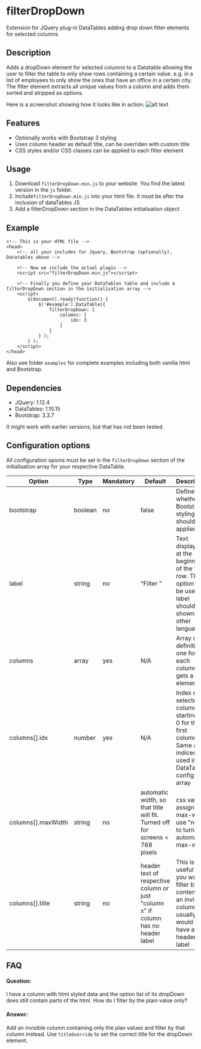 # filterDropDown
Extension for JQuery plug-in DataTables adding drop down filter elements for selected columns

## Description
Adds a dropDown element for selected columns to a Datatable allowing the user to filter the table to only show rows containing a certain value. e.g. in a list of employees to only show the ones that have an office in a certain city.
The filter element extracts all unique values from a column and adds them sorted and stripped as options.

Here is a screenshot showing how it looks like in action:
![alt text](http://i.imgur.com/3PmLZKA.png "Example Screenshot of the filterDropDown")

## Features
 - Optionally works with Bootstrap 3 styling
 - Uses column header as default title, can be overriden with custom title
 - CSS styles and/or CSS classes can be applied to each filter element
 
## Usage
 1. Download `filterDropDown.min.js` to your website. You find the latest version in the `js` folder.
 2. Include`filterDropDown.min.js` into your html file. It must be after the inclusion of dataTables JS
 3. Add a filterDropDown section in the DataTables initialisation object
 
## Example
 	<!-- This is your HTML file -->
	<head>
		<!-- all your includes for Jquery, Bootstrap (optionally), Datatables above -->

		<!-- Now we include the actual plugin -->
		<script src="filterDropDown.min.js"></script>

		<!-- Finally you define your DataTables table and include a filterDropDown section in the initialisation array -->
		<script>
			$(document).ready(function() {
				$('#example').DataTable({
					filterDropDown: {									
						columns: [
							idx: 3
						]
					}
				} );
			} );
		</script>
	</head>

Also see folder `examples` for complete examples including both vanilla html and Bootstrap.

## Dependencies
- JQuery: 1.12.4
- DataTables: 1.10.15
- Bootstrap: 3.3.7

It might work with earlier versions, but that has not been tested.

## Configuration options
All configuration opions must be set in the `filterDropDown` section of the initialisation array for your respective DataTable.

Option|Type|Mandatory|Default|Description
--------|-------|-------|--------|-----------
bootstrap|boolean|no|false|Defines whether Bootstrap styling should be applied
label|string|no|"Filter "|Text displayed at the beginning of the filter row. This option can be useful if label should be shown in other languages
columns|array|yes|N/A|Array of definition, one for each column that gets a filter element
columns[].idx|number|yes|N/A|Index of selected column, starting at 0 for the first column. Same as indices used in DataTables config array
columns[].maxWidth|string|no|automatic width, so that title will fit. Turned off for screens < 768 pixels|css value to assigned to max-width. use "none" to turn off automatic max-width
columns[].title|string|no|header text of respective column or just "column x" if column has no header label|This is useful if you want to filter by the contents of an invisible column that usually would not have any header label

## FAQ
#### Question:
I have a column with html styled data and the option list of its dropDown does still contain parts of the html. How do I filter by the plain value only?

#### Answer:
Add an invisible column containing only the plan values and filter by that column instead. Use `titleOverride` to set the correct title for the dropDown element.
